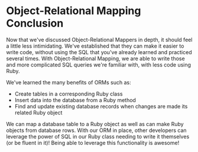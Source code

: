 # Object-Relational Mapping Conclusion

Now that we've discussed Object-Relational Mappers in depth, it should feel a
little less intimidating. We've established that they can make it easier to
write code, without using the SQL that you've already learned and practiced
several times. With Object-Relational Mapping, we are able to write those and
more complicated SQL queries we're familiar with, with less code using Ruby.

We've learned the many benefits of ORMs such as:

- Create tables in a corresponding Ruby class
- Insert data into the database from a Ruby method
- Find and update existing database records when changes are made its related
  Ruby object

We can map a database table to a Ruby object as well as can make Ruby objects
from database rows. With our ORM in place, other developers can leverage the
power of SQL in our Ruby class needing to write it themselves (or be fluent in
it)! Being able to leverage this functionality is awesome!

